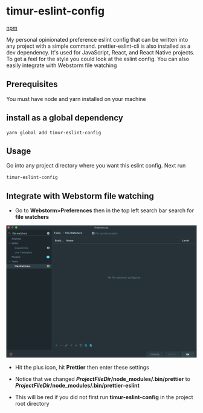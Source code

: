 # timur-eslint-config

[npm](https://www.npmjs.com/package/timur-eslint-config)

My personal opinionated preference eslint config that can be written into any project with a simple command. prettier-eslint-cli is also installed as a dev dependency. It's used for JavaScript, React, and React Native projects. To get a feel for the style you could look at the eslint config. You can also easily integrate with Webstorm file watching


## Prerequisites

You must have node and yarn installed on your machine

## install as a global dependency

```
yarn global add timur-eslint-config
```

## Usage

Go into any project directory where you want this eslint config. Next run 
```
timur-eslint-config
```

## Integrate with Webstorm file watching

- Go to __Webstorm>Preferences__ then in the top left search bar search for __file watchers__


![file watchers](https://github.com/timurtu/timur-eslint-config/raw/master/file-watchers.png "file watchers")

- Hit the plus icon, hit __Prettier__ then enter these settings



- Notice that we changed __$ProjectFileDir$/node_modules/.bin/prettier__ to __$ProjectFileDir$/node_modules/.bin/prettier-eslint__

- This will be red if you did not first run __timur-eslint-config__ in the project root directory

